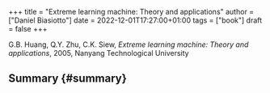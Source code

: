 +++
title = "Extreme learning machine: Theory and applications"
author = ["Daniel Biasiotto"]
date = 2022-12-01T17:27:00+01:00
tags = ["book"]
draft = false
+++

G.B. Huang, Q.Y. Zhu, C.K. Siew, _Extreme learning machine: Theory and applications_, 2005, Nanyang Technological University


## Summary {#summary}
